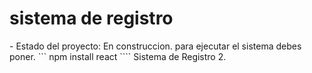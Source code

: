 <h1>sistema de registro</h1>
- Estado del proyecto: En construccion.
para ejecutar el sistema debes poner.
``` npm install react ````
Sistema de Registro 2.

